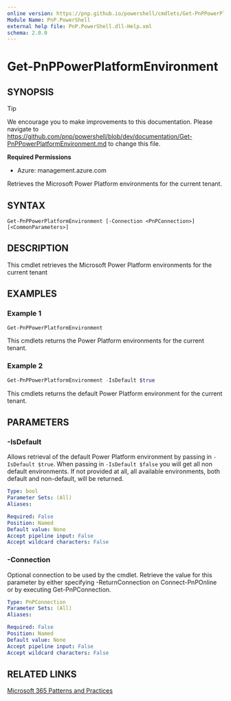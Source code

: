 ```yaml
---
online version: https://pnp.github.io/powershell/cmdlets/Get-PnPPowerPlatformEnvironment.html
Module Name: PnP.PowerShell
external help file: PnP.PowerShell.dll-Help.xml
schema: 2.0.0
---
```

  
# Get-PnPPowerPlatformEnvironment

## SYNOPSIS

> [!TIP]
> We encourage you to make improvements to this documentation. Please navigate to https://github.com/pnp/powershell/blob/dev/documentation/Get-PnPPowerPlatformEnvironment.md to change this file.


**Required Permissions**

* Azure: management.azure.com

Retrieves the Microsoft Power Platform environments for the current tenant.

## SYNTAX

```
Get-PnPPowerPlatformEnvironment [-Connection <PnPConnection>] [<CommonParameters>]
```

## DESCRIPTION
This cmdlet retrieves the Microsoft Power Platform environments for the current tenant

## EXAMPLES

### Example 1
```powershell
Get-PnPPowerPlatformEnvironment
```

This cmdlets returns the Power Platform environments for the current tenant.

### Example 2
```powershell
Get-PnPPowerPlatformEnvironment -IsDefault $true
```

This cmdlets returns the default Power Platform environment for the current tenant.

## PARAMETERS

### -IsDefault
Allows retrieval of the default Power Platform environment by passing in `-IsDefault $true`. When passing in `-IsDefault $false` you will get all non default environments. If not provided at all, all available environments, both default and non-default, will be returned.

```yaml
Type: bool
Parameter Sets: (All)
Aliases:

Required: False
Position: Named
Default value: None
Accept pipeline input: False
Accept wildcard characters: False
```

### -Connection
Optional connection to be used by the cmdlet.
Retrieve the value for this parameter by either specifying -ReturnConnection on Connect-PnPOnline or by executing Get-PnPConnection.

```yaml
Type: PnPConnection
Parameter Sets: (All)
Aliases:

Required: False
Position: Named
Default value: None
Accept pipeline input: False
Accept wildcard characters: False
```

## RELATED LINKS

[Microsoft 365 Patterns and Practices](https://aka.ms/m365pnp)